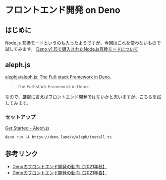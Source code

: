 # フロントエンド開発 on Deno

## はじめに

Node.js 互換モードというのも入ったようですが、今回はこれを使わないもので試してみます。
[Deno v1.15で導入されたNode.js互換モードについて](https://zenn.dev/uki00a/articles/node-compat-mode-introduced-in-deno-v1-15)

## aleph.js

[alephjs/aleph.js: The Full-stack Framework in Deno.](https://github.com/alephjs/aleph.js)

> The Full-stack Framework in Deno.

なので、厳密に言えばフロントエンド開発ではないかと思いますが、こちらを試してみます。

### セットアップ

[Get Started - Aleph.js](https://alephjs.org/docs/get-started)

```shell
deno run -A https://deno.land/x/aleph/install.ts
```


## 参考リンク

- [Denoのフロントエンド開発の動向【2021年秋】](https://zenn.dev/uki00a/articles/frontend-development-in-deno-2021-autumn)
- [Denoのフロントエンド開発の動向【2021年春】](https://zenn.dev/uki00a/articles/frontend-development-in-deno-2021-spring)
